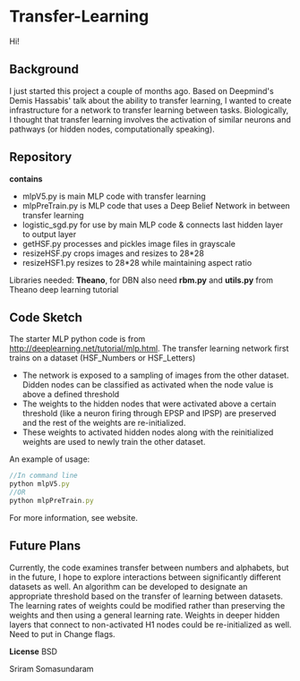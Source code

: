 # Transfer-Learning

Hi!
## Background
I just started this project a couple of months ago. Based on Deepmind's Demis Hassabis' talk about the ability to transfer learning, I wanted to create infrastructure for a network to transfer learning between tasks. Biologically, I thought that transfer learning involves the activation of similar neurons and pathways (or hidden nodes, computationally speaking).

## Repository
**contains**
- mlpV5.py is main MLP code with transfer learning
- mlpPreTrain.py is MLP code that uses a Deep Belief Network in between transfer learning
- logistic_sgd.py for use by main MLP code & connects last hidden layer to output layer
- getHSF.py processes and pickles image files in grayscale
- resizeHSF.py crops images and resizes to 28*28
- resizeHSF1.py resizes to 28*28 while maintaining aspect ratio

Libraries needed: **Theano**, for DBN also need **rbm.py** and **utils.py** from Theano deep learning tutorial

## Code Sketch
The starter MLP python code is from http://deeplearning.net/tutorial/mlp.html.
The transfer learning network first trains on a dataset (HSF_Numbers or HSF_Letters)
- The network is exposed to a sampling of images from the other dataset. Didden nodes can be classified as activated when the node value is above a defined threshold
- The weights to the hidden nodes that were activated above a certain threshold (like a neuron firing through EPSP and IPSP) are preserved and the rest of the weights are re-initialized.
- These weights to activated hidden nodes along with the reinitialized weights are used to newly train the other dataset.

An example of usage:

```javascript
//In command line
python mlpV5.py
//OR
python mlpPreTrain.py
```
For more information, see website.

## Future Plans
Currently, the code examines transfer between numbers and alphabets, but in the future, I hope to explore interactions between significantly different datasets as well.
An algorithm can be developed to designate an appropriate threshold based on the transfer of learning between datasets. The learning rates of weights could be modified rather than preserving the weights and then using a general learning rate. Weights in deeper hidden layers that connect to non-activated H1 nodes could be re-initialized as well.
Need to put in Change flags.

**License**
BSD

Sriram Somasundaram